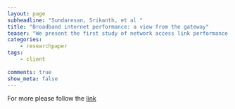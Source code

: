 ```yaml
---
layout: page
subheadline: "Sundaresan, Srikanth, et al "
title: "Broadband internet performance: a view from the gateway"
teaser: "We present the first study of network access link performance measured directly from home gateway devices. Policymakers, ISPs, and users are increasingly interested in studying the performance of Internet access links. Because of many confounding factors in a home network or on end hosts, however, thoroughly understanding access network performance requires deploying measurement infrastructure in users' homes as gateway devices. In conjunction with the Federal Communication Commission's study of broadband Internet access in the United States, we study the throughput and latency of network access links using longitudinal measurements from nearly 4,000 gateway devices across 8 ISPs from a deployment of over 4,200 devices. We study the performance users achieve and how various factors ranging from the user's choice of modem to the ISP's traffic shaping policies can affect performance. Our study yields many important findings about the characteristics of existing access networks. Our findings also provide insights into the ways that access network performance should be measured and presented to users, which can help inform ongoing broader efforts to benchmark the performance of access networks."
categories:
    - researchpaper  
tags:
    - client
      
comments: true
show_meta: false
---
```



For more please follow the [link](http://dl.acm.org/citation.cfm?id=2018452)